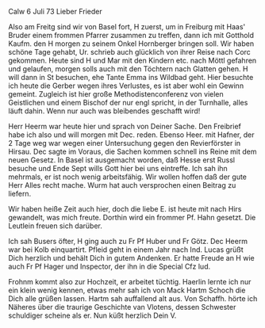  Calw 6 Juli 73
Lieber Frieder

Also am Freitg sind wir von Basel fort, H zuerst, um in Freiburg mit Haas' Bruder einem frommen Pfarrer zusammen zu treffen, dann ich mit Gotthold Kaufm. den H morgen zu seinem Onkel Hornberger bringen soll. Wir haben schöne Tage gehabt, Ur. schrieb auch glücklich von ihrer Reise nach Corc gekommen. Heute sind H und Mar mit den Kindern etc. nach Möttl gefahren und gelaufen, morgen solls auch mit den Töchtern nach Glatten gehen. H will dann in St besuchen, ehe Tante Emma ins Wildbad geht. Hier besuchte ich heute die Gerber wegen ihres Verlustes, es ist aber wohl ein Gewinn gemeint. Zugleich ist hier große Methodistenconferenz von vielen Geistlichen und einem Bischof der nur engl spricht, in der Turnhalle, alles läuft dahin. Wenn nur auch was bleibendes geschafft wird!

Herr Heerm war heute hier und sprach von Deiner Sache. Den Freibrief habe ich also und will morgen mit Dec. reden. Ebenso Heer. mit Hafner, der 2 Tage weg war wegen einer Untersuchung gegen den Revierförster in Hirsau. Dec sagte im Voraus, die Sachen kommen schnell ins Reine mit dem neuen Gesetz. 
In Basel ist ausgemacht worden, daß Hesse erst Russl besuche und Ende Sept wills Gott hier bei uns eintreffe. Ich sah ihn mehrmals, er ist noch wenig arbeitsfähig. Wir wollen hoffen daß der gute Herr Alles recht mache. Wurm hat auch versprochen einen Beitrag zu liefern.

Wir haben heiße Zeit auch hier, doch die liebe E. ist heute mit nach Hirs gewandelt, was mich freute. Dorthin wird ein frommer Pf. Hahn gesetzt. Die Leutlein freuen sich darüber.

Ich sah Busers öfter, H ging auch zu Fr Pf Huber und Fr Götz. Dec Heerm war bei Kolb einquartirt. Pfleid geht in einem Jahr nach Ind. Lucas grüßt Dich herzlich und behält Dich in gutem Andenken. Er hatte Freude an H wie auch Fr Pf Hager und Inspector, der ihn in die Special Cfz lud.

Frohnm kommt also zur Hochzeit, er arbeitet tüchtig. Haerlin lernte ich nur ein klein wenig kennen, etwas mehr sah ich von Mack Hartm Schoch die Dich alle grüßen lassen. Hartm sah auffallend alt aus. Von Schaffh. hörte ich Näheres über die traurige Geschichte van Vlotens, dessen Schwester schuldiger scheine als er. Nun küßt herzlich
 Dein V.
